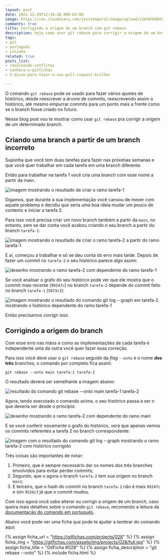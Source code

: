 ```yaml
---
layout: post
date: 2021-12-29T12:34:20.000-02:00
image: https://res.cloudinary.com/jesstemporal/image/upload/v1640360835/covers/colinha_igmf4s.png
comments: true
title: Corrigindo a origem de um branch com git rebase
description: Veja como usar git rebase para corrigir a origem de um branch
tags:
- git
- português
- colinha
related: true
posts_list:
- resolvendo-conflitos
- conheca-o-gitfichas
- 5-dicas-para-fazer-o-seu-pull-request-brilhar

---
```

O comando `git rebase` pode se usado para fazer vários ajustes de histórico, desde reescrever a árvore de commits, reescrevendo assim o histórico, até mesmo empurrar commits para um ponto mais a frente como se o branch fosse criado no futuro.

Nesse blog post vou te mostrar como usar `git rebase` pra corrigir a origem de um determinado branch.

## Criando uma branch a partir de um branch incorreto

Suponha que você tem duas tarefas para fazer nas próximas semanas e que você quer trabalhar em cada tarefa em uma branch diferente.

Então para trabalhar na tarefa 1 você cria uma branch com esse nome a partir da main.

![imagem mostrando o resultado de criar o ramo tarefa-1](https://res.cloudinary.com/jesstemporal/image/upload/v1640805545/git-rebase-ajustar-origem/git-rebase-origem-fig-1_lidxjj.png)

Digamos, que durante a sua implementação você cansou de mexer com aquele problema e decidiu que seria uma boa ideia mudar um pouco de contexto e iniciar a tarefa 2.

Para isso você precisa criar um novo branch também a partir da `main`, no entanto, sem se dar conta você acabou criando o seu branch a partir do branch `tarefa-1`:

![imagem mostrando o resultado de criar o ramo tarefa-2 a partir do ramo tarefa-1](https://res.cloudinary.com/jesstemporal/image/upload/v1640805545/git-rebase-ajustar-origem/git-rebase-origem-fig-2_p7p989.png)

E aí, começou a trabalhar e só se deu conta do erro mais tarde. Depois de fazer um commit no `tarefa-2` o seu histórico parece algo assim:

![desenho mostrando o ramo tarefa-2 com dependente do ramo tarefa-1](https://res.cloudinary.com/jesstemporal/image/upload/v1640805546/git-rebase-ajustar-origem/git-rebase-origem-fig-3_pmml6j.jpg)

Se você analisar o grafo do seu histórico pode ver que ele mostra que o commit mais recente (`99247c`) no branch `tarefa-2` depende do commit feito no branch `tarefa-1` (`5873c2`):

![imagem mostrando o resultado do comando git log --graph em tarefa-2 mostrando o histórico dependente do ramo tarefa-1](https://res.cloudinary.com/jesstemporal/image/upload/v1640805546/git-rebase-ajustar-origem/git-rebase-origem-fig-4_cokmgg.png)

Então precisamos corrigir isso.

## Corrigindo a origem do branch

Com esse erro nas mãos e como as implementações de cada tarefa é independente uma da outra você quer fazer essa correção.

Para isso você deve usar o `git rebase` seguido da *flag* `--onto` e o nome **dos três** branches, o comando por completo fica assim:

```console
git rebase --onto main tarefa-1 tarefa-2
```

O resultado deverá ser semelhante a imagem abaixo:

![resultado do comando git rebase --onto main tarefa-1 tarefa-2](https://res.cloudinary.com/jesstemporal/image/upload/v1640805545/git-rebase-ajustar-origem/git-rebase-origem-fig-5_h8fq1z.png)

Agora, tendo executado o comando acima, o seu histórico passa a ser o que deveria ser desde o princípio:

![desenho mostrando o ramo tarefa-2 com dependente do ramo main](https://res.cloudinary.com/jesstemporal/image/upload/v1640805545/git-rebase-ajustar-origem/git-rebase-origem-fig-6_dgwv21.jpg)

E se você conferir novamente o grafo do histórico, verá que apenas vemos os commits referentes a tarefa 2 no branch correspondente:

![imagem com o resultado do comando git log --graph mostrando o ramo tarefa-2 com histórico corrigido](https://res.cloudinary.com/jesstemporal/image/upload/v1640805545/git-rebase-ajustar-origem/git-rebase-origem-fig-7_feft7i.png)

Três coisas são importantes de notar:

1. Primeiro, que é sempre necessário dar os nomes dos três branches envolvidos para evitar perder commits;
1. Segundo, que o agora o branch `tarefa-2` tem sua origem no branch `main`;
1. E terceiro, que o hash do commit no branch `tarefa-2` não é mais `99247c` e sim `952dc3` já que o commit mudou.

Com isso agora você sabe alterar ou corrigir a origem de um branch, caso queira mais detalhes sobre o comando `git rebase`, recomendo a leitura da [documentação do comando em português](https://git-scm.com/docs/git-rebase/pt_BR).

Abaixo você pode ver uma ficha que pode te ajudar a lembrar do comando aqui:

{% assign ficha_url = "https://gitfichas.com/projects/028" %}
{% assign ficha_img = "https://gitfichas.com/assets/img/projects/028/full.jpg" %}
{% assign ficha_title = "GitFicha #028" %}
{% assign ficha_description = "git rebase --onto" %}
{% include ficha.html %}